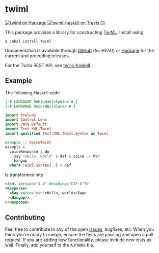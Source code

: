 twiml
=====

[![twiml on Hackage](https://img.shields.io/hackage/v/twiml.svg)](https://hackage.haskell.org/package/twiml) [![twiml-haskell on Travis CI](https://travis-ci.org/markandrus/twiml-haskell.svg)](https://travis-ci.org/markandrus/twiml-haskell)

This package provides a library for constructing
[TwiML](www.twilio.com/docs/api/twiml). Install using

```
$ cabal install twiml
```

Documentation is available through [GitHub](https://markandrus.github.io/twiml-haskell)
(for HEAD) or [Hackage](https://hackage.haskell.org/package/twiml) for the
current and preceding releases.

For the Twilio REST API, see [twilio-haskell](https://github.com/markandrus/twilio-haskell).

Example
-------

The following Haskell code

```hs
{-# LANGUAGE RebindableSyntax #-}
{-# LANGUAGE RecordWildCards #-}

import Prelude
import Control.Lens
import Data.Default
import Text.XML.Twiml
import qualified Text.XML.Twiml.Syntax as Twiml

example :: VoiceTwiml
example =
  voiceResponse $ do
    say "Hello, world" $ def & voice .~ Man
    hangup
  where Twiml.Syntax{..} = def
```

is transformed into

```xml
<?xml version="1.0" encoding="UTF-8"?>
<Response>
  <Say voice="man">Hello, world</Say>
  <Hangup/>
</Response>
```

Contributing
------------

Feel free to contribute to any of the open [issues](https://github.com/markandrus/twiml-haskell/issues),
bugfixes, etc. When you think you're ready to merge, ensure the tests are
passing and open a pull request. If you are adding new functionality, please
include new tests as well. Finally, add yourself to the `AUTHORS` file.
